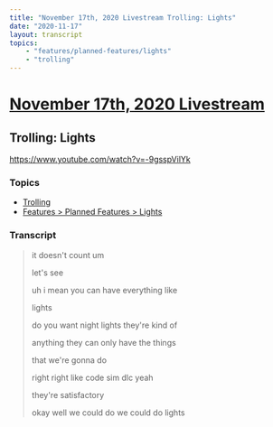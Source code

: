 ```yaml
---
title: "November 17th, 2020 Livestream Trolling: Lights"
date: "2020-11-17"
layout: transcript
topics:
    - "features/planned-features/lights"
    - "trolling"
---
```

# [November 17th, 2020 Livestream](../2020-11-17.md)
## Trolling: Lights
https://www.youtube.com/watch?v=-9gsspVilYk

### Topics
* [Trolling](../topics/trolling.md)
* [Features > Planned Features > Lights](../topics/features/planned-features/lights.md)

### Transcript

> it doesn't count um
> 
> let's see
> 
> uh i mean you can have everything like
> 
> lights
> 
> do you want night lights they're kind of
> 
> anything they can only have the things
> 
> that we're gonna do
> 
> right right like code sim dlc yeah
> 
> they're satisfactory
> 
> okay well we could do we could do lights
> 
